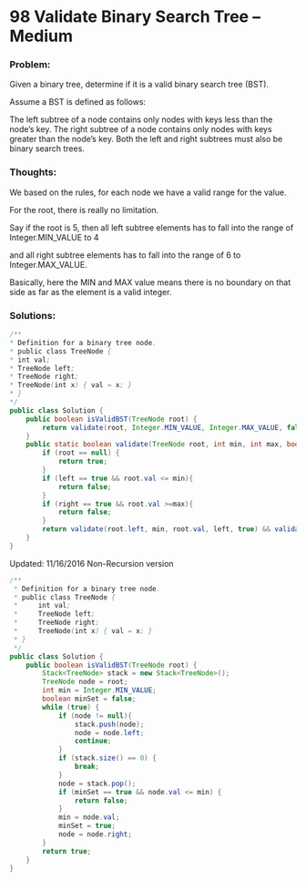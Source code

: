 # 98 Validate Binary Search Tree – Medium


### Problem:



Given a binary tree, determine if it is a valid binary search tree (BST).

Assume a BST is defined as follows:

The left subtree of a node contains only nodes with keys less than the node’s key.
The right subtree of a node contains only nodes with keys greater than the node’s key.
Both the left and right subtrees must also be binary search trees.

### Thoughts:



We based on the rules, for each node we have a valid range for the value.

For the root, there is really no limitation.

Say if the root is 5, then all left subtree elements has to fall into the range of Integer.MIN_VALUE to 4

and all right subtree elements has to fall into the range of 6 to Integer.MAX_VALUE.

Basically, here the MIN and MAX value means there is no boundary on that side as far as the element is a valid integer.


### Solutions:


```java
/**
* Definition for a binary tree node.
* public class TreeNode {
* int val;
* TreeNode left;
* TreeNode right;
* TreeNode(int x) { val = x; }
* }
*/
public class Solution {
    public boolean isValidBST(TreeNode root) {
        return validate(root, Integer.MIN_VALUE, Integer.MAX_VALUE, false, false);
    }
    public static boolean validate(TreeNode root, int min, int max, boolean left, boolean right) {
        if (root == null) {
            return true;
        }
        if (left == true && root.val <= min){ 
            return false; 
        } 
        if (right == true && root.val >=max){
            return false;
        }
        return validate(root.left, min, root.val, left, true) && validate(root.right, root.val, max, true, right);
    }
}
```
Updated: 11/16/2016
Non-Recursion version

```java
/**
 * Definition for a binary tree node.
 * public class TreeNode {
 *     int val;
 *     TreeNode left;
 *     TreeNode right;
 *     TreeNode(int x) { val = x; }
 * }
 */
public class Solution {
    public boolean isValidBST(TreeNode root) {
        Stack<TreeNode> stack = new Stack<TreeNode>();
        TreeNode node = root;
        int min = Integer.MIN_VALUE;
        boolean minSet = false;
        while (true) {
            if (node != null){
                stack.push(node);
                node = node.left;
                continue;
            }
            if (stack.size() == 0) {
                break;
            }
            node = stack.pop();
            if (minSet == true && node.val <= min) {
                return false;
            }
            min = node.val;
            minSet = true;
            node = node.right;
        }
        return true;
    }
}
```
